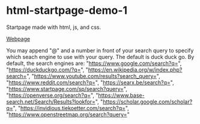 # html-startpage-demo-1
Startpage made with html, js, and css.

[Webpage](https://lei-jiajie-work.github.io/html-startpage-demo-1/)


You may append "@" and a number in front of your search query to specify which seach engine to use with your query.
The default is duck duck go.
By default, the search engines are:
"https://www.google.com/search?q=", 
"https://duckduckgo.com/?q=",
"https://en.wikipedia.org/w/index.php?search=",
"https://www.youtube.com/results?search_query=",
"https://www.reddit.com/search?q=",
"https://searx.be/search?q=",
"https://www.startpage.com/sp/search?query=",
"https://openverse.org/search?q=",
"https://www.base-search.net/Search/Results?lookfor=",
"https://scholar.google.com/scholar?q=",
"https://invidious.tiekoetter.com/search?q=",
"https://www.openstreetmap.org/search?query="
